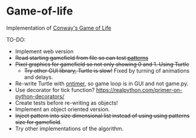 # Game-of-life
Implementation of [Conway's Game of Life](https://en.wikipedia.org/wiki/Conway's_Game_of_Life)

TO-DO:
* Implement web version
* <s>Read starting gamefield from file so can test [patterns](https://en.wikipedia.org/wiki/Conway's_Game_of_Life#Examples_of_patterns)</s>
* <s>Pixel graphics for gamefield so not only showing 0 and 1. Using Turtle</s>
    * <s>Try other GUI library, Turtle is slow!</s> Fixed by turning of animations and delays.
* Re-write Turtle with [ontimer](https://docs.python.org/3.6/library/turtle.html#turtle.ontimer), so game loop is in GUI and not game.py.
* Use decorator for tick function? https://realpython.com/primer-on-python-decorators/
* Create tests before re-writing as objects!
* Implement an object oriented version.
* <s>Inject pattern into size dimensional list instead of using using patterns size for gamefield</s>.
* Try other implementations of the algorithm.